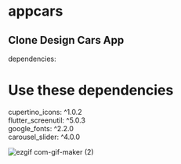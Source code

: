 # appcars

## Clone Design Cars App

dependencies:<br/>
  # Use these dependencies<br/>
  cupertino_icons: ^1.0.2<br/>
  flutter_screenutil: ^5.0.3<br/>
  google_fonts: ^2.2.0<br/>
  carousel_slider: ^4.0.0<br/>



![ezgif com-gif-maker (2)](https://user-images.githubusercontent.com/31463345/150287544-580b82b1-f324-4318-9976-f08e816318d7.gif)



